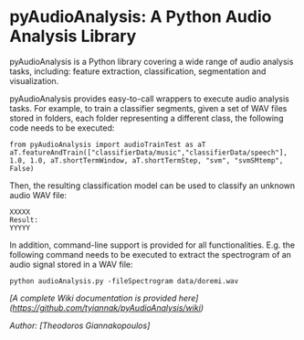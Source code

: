 # pyAudioAnalysis: A Python Audio Analysis Library

pyAudioAnalysis is a Python library covering a wide range of audio analysis tasks, including: feature extraction, classification, segmentation and visualization. 

pyAudioAnalysis provides easy-to-call wrappers to execute audio analysis tasks. For example, to train a classifier segments, given a set of WAV files stored in folders, each folder representing a different class,
 the following code needs to be executed:

```
from pyAudioAnalysis import audioTrainTest as aT
aT.featureAndTrain(["classifierData/music","classifierData/speech"], 1.0, 1.0, aT.shortTermWindow, aT.shortTermStep, "svm", "svmSMtemp", False)
```

Then, the resulting classification model can be used to classify an unknown audio WAV file:
```
XXXXX
Result:
YYYYY
```

In addition, command-line support is provided for all functionalities. E.g. the following command needs to be executed to extract the spectrogram of an audio signal stored in a WAV file:
```
python audioAnalysis.py -fileSpectrogram data/doremi.wav
```

*[A complete Wiki documentation is provided here] (https://github.com/tyiannak/pyAudioAnalysis/wiki)*

*Author: [Theodoros Giannakopoulos]*



